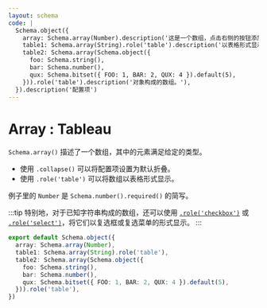 ```yaml
---
layout: schema
code: |
  Schema.object({
    array: Schema.array(Number).description('这是一个数组，点击右侧的按钮添加元素。'),
    table1: Schema.array(String).role('table').description('以表格形式显示的数组。'),
    table2: Schema.array(Schema.object({
      foo: Schema.string(),
      bar: Schema.number(),
      qux: Schema.bitset({ FOO: 1, BAR: 2, QUX: 4 }).default(5),
    })).role('table').description('对象构成的数组。'),
  }).description('配置项')
---
```


# Array : Tableau

`Schema.array()` 描述了一个数组，其中的元素满足给定的类型。

- 使用 `.collapse()` 可以将配置项设置为默认折叠。
- 使用 `.role('table')` 可以将数组以表格形式显示。

例子里的 `Number` 是 `Schema.number().required()` 的简写。

:::tip
特别地，对于已知字符串构成的数组，还可以使用 [`.role('checkbox')`](./bitset.md) 或 [`.role('select')`](./bitset.md)，将它们以复选框或复选菜单的形式显示。
:::

```ts
export default Schema.object({
  array: Schema.array(Number),
  table1: Schema.array(String).role('table'),
  table2: Schema.array(Schema.object({
    foo: Schema.string(),
    bar: Schema.number(),
    qux: Schema.bitset({ FOO: 1, BAR: 2, QUX: 4 }).default(5),
  })).role('table'),
})
```
